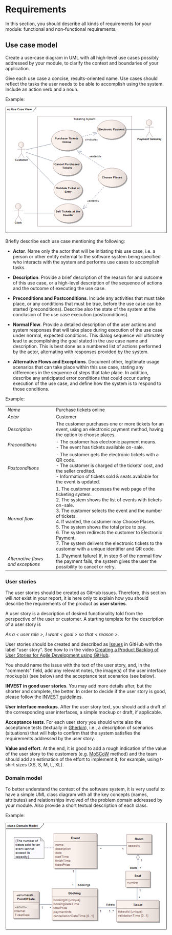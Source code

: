 
# Requirements

In this section, you should describe all kinds of requirements for your module: functional and non-functional requirements.

## Use case model

Create a use-case diagram in UML with all high-level use cases possibly addressed by your module, to clarify the context and boundaries of your application.

Give each use case a concise, results-oriented name. Use cases should reflect the tasks the user needs to be able to accomplish using the system. Include an action verb and a noun.

Example:

![UseCaseView2](https://github.com/UMaia-ES-23-24/templates/blob/main/images/UseCaseView2.png?raw=true)

Briefly describe each use case mentioning the following:

* **Actor**. Name only the actor that will be initiating this use case, i.e. a person or other entity external to the software system being specified who interacts with the system and performs use cases to accomplish tasks.
* **Description**. Provide a brief description of the reason for and outcome of this use case, or a high-level description of the sequence of actions and the outcome of executing the use case.
* **Preconditions and Postconditions**. Include any activities that must take place, or any conditions that must be true, before the use case can be started (preconditions). Describe also the state of the system at the conclusion of the use case execution (postconditions).

* **Normal Flow**. Provide a detailed description of the user actions and system responses that will take place during execution of the use case under normal, expected conditions. This dialog sequence will ultimately lead to accomplishing the goal stated in the use case name and description. This is best done as a numbered list of actions performed by the actor, alternating with responses provided by the system.
* **Alternative Flows and Exceptions**. Document other, legitimate usage scenarios that can take place within this use case, stating any differences in the sequence of steps that take place. In addition, describe any anticipated error conditions that could occur during execution of the use case, and define how the system is to respond to those conditions.

Example:

|                                    |                                                                                                                                                                                                                                                                                                                                                                                                                                                                            |
|------------------------------------|----------------------------------------------------------------------------------------------------------------------------------------------------------------------------------------------------------------------------------------------------------------------------------------------------------------------------------------------------------------------------------------------------------------------------------------------------------------------------|
| *Name*                             | Purchase tickets online                                                                                                                                                                                                                                                                                                                                                                                                                                                    |
| *Actor*                            | Customer                                                                                                                                                                                                                                                                                                                                                                                                                                                                   |
| *Description*                      | The customer purchases one or more tickets for an event, using an electronic payment method, having the option to choose places.                                                                                                                                                                                                                                                                                                                                           |
| *Preconditions*                    | - The customer has electronic payment means. <br> - The event has tickets available on-sale.                                                                                                                                                                                                                                                                                                                                                                               |
| *Postconditions*                   | - The customer gets the electronic tickets with a QR code. <br> - The customer is charged of the tickets’ cost, and the seller credited. <br> - Information of tickets sold & seats available for the event is updated.                                                                                                                                                                                                                                                    |
| *Normal flow*                      | 1. The customer accesses the web page of the ticketing system.<br> 2. The system shows the list of events with tickets on-sale.<br> 3. The customer selects the event and the number of tickets.<br> 4. If wanted, the costumer may Choose Places.<br> 5. The system shows the total price to pay.<br> 6. The system redirects the customer to Electronic Payment.<br> 7. The system delivers the electronic tickets to the customer with a unique identifier and QR code. |
| *Alternative flows and exceptions* | 1. [Payment failure] If, in step 6 of the normal flow the payment fails, the system gives the user the possibility to cancel or retry.                                                                                                                                                                                                                                                                                                                                     |

### User stories

The user stories should be created as GitHub issues. Therefore, this section will *not* exist in your report, it is here only to explain how you should describe the requirements of the product as **user stories**.

A user story is a description of desired functionality told from the perspective of the user or customer. A starting template for the description of a user story is

*As a < user role >, I want < goal > so that < reason >.*

User stories should be created and described as [Issues](https://github.com/UMaia-ES-23-24/templates/issues) in GitHub with the label "user story". See how to in the video [Creating a Product Backlog of User Stories for Agile Development using GitHub](https://www.youtube.com/watch?v=m8ZxTHSKSKE).

You should name the issue with the text of the user story, and, in the "comments" field, add any relevant notes, the image(s) of the user interface mockup(s) (see below) and the acceptance test scenarios (see below).

**INVEST in good user stories**.
You may add more details after, but the shorter and complete, the better. In order to decide if the user story is good, please follow the [INVEST guidelines](https://xp123.com/articles/invest-in-good-stories-and-smart-tasks/).

**User interface mockups**.
After the user story text, you should add a draft of the corresponding user interfaces, a simple mockup or draft, if applicable.

**Acceptance tests**.
For each user story you should write also the acceptance tests (textually in [Gherkin](https://cucumber.io/docs/gherkin/reference/)), i.e., a description of scenarios (situations) that will help to confirm that the system satisfies the requirements addressed by the user story.

**Value and effort**.
At the end, it is good to add a rough indication of the value of the user story to the customers (e.g. [MoSCoW](https://en.wikipedia.org/wiki/MoSCoW_method) method) and the team should add an estimation of the effort to implement it, for example, using t-shirt sizes (XS, S, M, L, XL).

### Domain model

To better understand the context of the software system, it is very useful to have a simple UML class diagram with all the key concepts (names, attributes) and relationships involved of the problem domain addressed by your module.
Also provide a short textual description of each class.

Example:

![DomainModel](https://github.com/UMaia-ES-23-24/templates/blob/main/images/DomainModel.png?raw=true)
